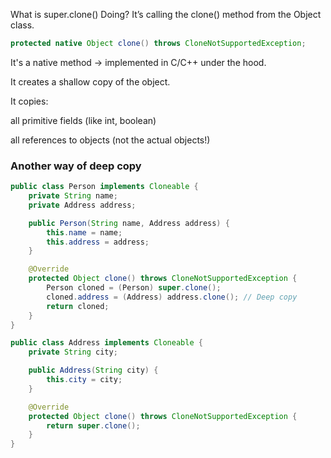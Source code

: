 What is super.clone() Doing?
It’s calling the clone() method from the Object class.

```java
protected native Object clone() throws CloneNotSupportedException;
```
It's a native method → implemented in C/C++ under the hood.

It creates a shallow copy of the object.

It copies:

all primitive fields (like int, boolean)

all references to objects (not the actual objects!)



### Another way of deep copy
```java
public class Person implements Cloneable {
    private String name;
    private Address address;

    public Person(String name, Address address) {
        this.name = name;
        this.address = address;
    }

    @Override
    protected Object clone() throws CloneNotSupportedException {
        Person cloned = (Person) super.clone();
        cloned.address = (Address) address.clone(); // Deep copy
        return cloned;
    }
}

public class Address implements Cloneable {
    private String city;

    public Address(String city) {
        this.city = city;
    }

    @Override
    protected Object clone() throws CloneNotSupportedException {
        return super.clone();
    }
}
```